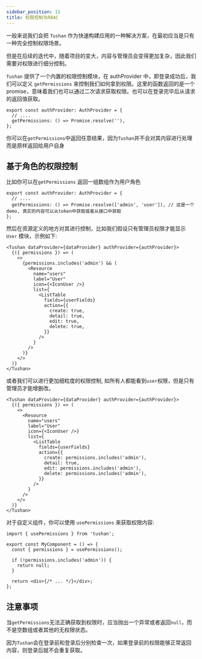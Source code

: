 ```yaml
---
sidebar_position: 11
title: 权限控制与RBAC
---
```


一般来说我们会把 `Tushan` 作为快速构建应用的一种解决方案，在最初应当是只有一种完全控制权限场景。

但是在后续的迭代中，随着项目的变大，内容与管理员会变得更加复杂，因此我们需要对权限进行细分控制。

`Tushan` 提供了一个内置的权限控制模块，在 authProvider 中，即登录成功后，我们可以定义 `getPermissions` 来控制我们如何拿到权限。这里的函数返回的是一个 promise，意味着我们也可以通过二次请求获取权限。也可以在登录完毕后从请求的返回值获取。

```tsx
export const authProvider: AuthProvider = {
  // ....
  getPermissions: () => Promise.resolve(''),
};
```

你可以在`getPermissions`中返回任意结果，因为`Tushan`并不会对其内容进行处理而是原样返回给用户自身

## 基于角色的权限控制

比如你可以在`getPermissions` 返回一组数组作为用户角色

```tsx
export const authProvider: AuthProvider = {
  // ....
  getPermissions: () => Promise.resolve(['admin', 'user']), // 这是一个demo, 真实的内容可以从token中获取或者从接口中获取
};
```

然后在资源定义的地方对其进行控制，比如我们假设只有管理员权限才能显示 `User` 模块，示例如下:

```tsx
<Tushan dataProvider={dataProvider} authProvider={authProvider}>
  {({ permissions }) => (
    <>
      {permissions.includes('admin') && (
        <Resource
          name="users"
          label="User"
          icon={<IconUser />}
          list={
            <ListTable
              fields={userFields}
              action={{
                create: true,
                detail: true,
                edit: true,
                delete: true,
              }}
            />
          }
        />
      )}
    </>
  )}
</Tushan>
```

或者我们可以进行更加细粒度的权限控制, 如所有人都能看到`user`权限，但是只有管理员才能增删改。

```tsx
<Tushan dataProvider={dataProvider} authProvider={authProvider}>
  {({ permissions }) => (
    <>
      <Resource
        name="users"
        label="User"
        icon={<IconUser />}
        list={
          <ListTable
            fields={userFields}
            action={{
              create: permissions.includes('admin'),
              detail: true,
              edit: permissions.includes('admin'),
              delete: permissions.includes('admin'),
            }}
          />
        }
      />
    </>
  )}
</Tushan>
```

对于自定义组件，你可以使用 `usePermissions` 来获取权限内容:

```tsx
import { usePermissions } from 'tushan';

export const MyComponent = () => {
  const { permissions } = usePermissions();

  if (!permissions.includes('admin')) {
    return null;
  }

  return <div>{/* ... */}</div>;
};
```

## 注意事项

当`getPermissions`无法正确获取到权限时，应当抛出一个异常或者返回`null`，而不是空数组或者其他的无权限状态。

因为`Tushan`会在登录前和登录后分别检查一次，如果登录前的权限能够正常返回内容，则登录后就不会重复获取。
